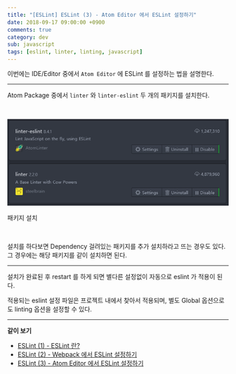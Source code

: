 ```yaml
---
title: "[ESLint] ESLint (3) - Atom Editor 에서 ESLint 설정하기"
date: 2018-09-17 09:00:00 +0900
comments: true
category: dev
sub: javascript
tags: [eslint, linter, linting, javascript]
---
```


이번에는 IDE/Editor 중에서 `Atom Editor` 에 ESLint 를 설정하는 법을 설명한다.

---

Atom Package 중에서 `linter` 와 `linter-eslint` 두 개의 패키지를 설치한다.

<br/>

<p class="center"><img class="radius center" style="width:40rem;" src="/dev/33/package.png"></p>

<p class="center desc">패키지 설치</p>

<br>

설치를 하다보면 Dependency 걸려있는 패키지를 추가 설치하라고 뜨는 경우도 있다.
그 경우에는 해당 패키지를 같이 설치하면 된다.

---

설치가 완료된 후 restart 를 하게 되면 별다른 설정없이 자동으로 eslint 가 적용이 된다.

적용되는 eslint 설정 파일은 프로젝트 내에서 찾아서 적용되며,
별도 Global 옵션으로도 linting 옵션을 설정할 수 있다.

---

**같이 보기**

* [ESLint (1) - ESLint 란?](/dev/29)
* [ESLint (2) - Webpack 에서 ESLint 설정하기](/dev/31)
* [ESLint (3) - Atom Editor 에서 ESLint 설정하기](/dev/33)

